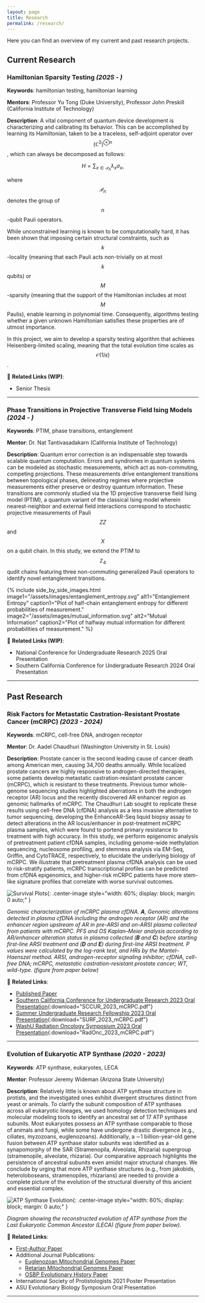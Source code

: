 ```yaml
---
layout: page
title: Research
permalink: /research/
---
```


Here you can find an overview of my current and past research projects.  

## Current Research  

### Hamiltonian Sparsity Testing *(2025 - )*
**Keywords**: hamiltonian testing, hamiltonian learning

**Mentors**: Professor Yu Tong (Duke University), Professor John Preskill (California Institute of Technology) 

**Description**: A vital component of quantum device development is characterizing and
calibrating its behavior. This can be accomplished by learning its Hamiltonian,
taken to be a traceless, self-adjoint operator over $$(\mathbb C^2)^{\otimes n}$$,
which can always be decomposed as follows:

$$\begin{equation*}
    H = \sum_{x \in \mathcal P_n} \lambda_x\sigma_x
\end{equation*},$$

where $$\mathcal P_n$$ denotes the group of $$n$$-qubit Pauli operators.

While unconstrained learning is known to be computationally hard, it has been
shown that imposing certain structural constraints, such as $$k$$-locality 
(meaning that each Pauli acts non-trivially on at most $$k$$ qubits) or
$$M$$-sparsity (meaning that the support of the Hamiltonian includes at most 
$$M$$ Paulis), enable learning in polynomial time. Consequently, algorithms
testing whether a given unknown Hamiltonian satisfies these properties are of
utmost importance.

In this project, we aim to develop a sparsity testing algorithm that achieves
Heisenberg-limited scaling, meaning that the total evolution time scales as 
$$\mathcal O(1/\epsilon)$$.

🔗 **Related Links (WIP)**:  
- Senior Thesis

---

### Phase Transitions in Projective Transverse Field Ising Models *(2024 - )*
**Keywords**: PTIM, phase transitions, entanglement

**Mentor**: Dr. Nat Tantivasadakarn (California Institute of Technology) 

**Description**: Quantum error correction is an indispensable step towards scalable quantum computation. Errors and syndromes in quantum systems can be modeled as stochastic measurements, which act as non-commuting, competing projections. These measurements drive entanglement transitions between topological phases, delineating regimes where projective measurements either preserve or destroy quantum information.  These transitions are commonly studied via the 1D projective transverse field Ising model (PTIM), a quantum variant of the classical Ising model wherein nearest-neighbor and external field interactions correspond to stochastic projective measurements of Pauli $$ ZZ $$ and $$ X $$ on a qubit chain. In this study, we extend the PTIM to $$\mathbb Z_4$$ qudit chains featuring three non-commuting generalized Pauli operators to identify novel entanglement transitions.

{% include side_by_side_images.html 
  image1="/assets/images/entanglement_entropy.svg"
  alt1="Entanglement Entropy"
  caption1="Plot of half-chain entanglement entropy for different probabilities
  of measurement."
  image2="/assets/images/mutual_information.svg"
  alt2="Mutual Information"
  caption2="Plot of halfway mutual information for different probabilities
  of measurement."
%}

🔗 **Related Links (WIP)**:  
- National Conference for Undergraduate Research 2025 Oral Presentation
- Southern California Conference for Undergraduate Research 2024 Oral Presentation

---  

## Past Research  

### Risk Factors for Metastatic Castration-Resistant Prostate Cancer (mCRPC) *(2023 - 2024)*  
**Keywords**: mCRPC, cell-free DNA, androgen receptor

**Mentor**: Dr. Aadel Chaudhuri (Washington University in St. Louis) 

**Description**:
Prostate cancer is the second leading cause of cancer death among American men, causing 34,700 deaths annually. While localized prostate cancers are highly responsive to androgen-directed therapies, some patients develop metastatic castration-resistant prostate cancer (mCRPC), which is resistant to these treatments. Previous tumor whole-genome sequencing studies highlighted aberrations in both the androgen receptor (AR) locus and the recently discovered AR enhancer region as genomic hallmarks of mCRPC. The Chaudhuri Lab sought to replicate these results using cell-free DNA (cfDNA) analysis as a less invasive alternative to tumor sequencing, developing the EnhanceAR-Seq liquid biopsy assay to detect alterations in the AR locus/enhancer in post-treatment mCRPC plasma samples, which were found to portend primary resistance to treatment with high accuracy. In this study, we perform epigenomic analysis of pretreatment patient cfDNA samples, including genome-wide methylation sequencing, nucleosome profiling, and stemness analysis via EM-Seq, Griffin, and CytoTRACE, respectively, to elucidate the underlying biology of mCRPC. We illustrate that pretreatment plasma cfDNA analysis can be used to risk-stratify patients, mCRPC transcriptional profiles can be predicted from cfDNA epigenomics, and higher-risk mCRPC patients have more stem-like signature profiles that correlate with worse survival outcomes.

![Survival Plots](/assets/images/survival.png){: .center-image style="width: 60%; display: block; margin: 0 auto;" }

*Genomic characterization of mCRPC plasma cfDNA. **A**, Genomic alterations detected in plasma cfDNA including the androgen receptor (AR) and the enhancer region upstream of AR in pre-ARSI and on-ARSI plasma collected from patients with mCRPC. PFS and OS Kaplan–Meier analysis according to AR/enhancer alteration status in plasma collected (**B** and **C**) before starting first-line ARSI treatment and (**D** and **E**) during first-line ARSI treatment. P values were calculated by the log-rank test, and HRs by the Mantel–Haenszel method. ARSI, androgen-receptor signaling inhibitor; cfDNA, cell-free DNA; mCRPC, metastatic castration-resistant prostate cancer; WT, wild-type. (figure from paper below)*

🔗 **Related Links**:  
- [Published Paper](https://aacrjournals.org/clincancerres/article/31/1/151/750722/Genomic-and-Epigenomic-Analysis-of-Plasma-Cell)
- [Southern California Conference for Undergraduate Research 2023 Oral Presentation](/assets/SCCUR_2023.pdf){:download="SCCUR_2023_mCRPC.pdf"}
- [Summer Undergraduate Research Fellowship 2023 Oral Presentation](/assets/SCCUR_2023.pdf){:download="SURF_2023_mCRPC.pdf"}
- [WashU Radiation Oncology Symposium 2023 Oral Presentation](/assets/SCCUR_2023.pdf){:download="RadOnc_2023_mCRPC.pdf"}

---

### Evolution of Eukaryotic ATP Synthase *(2020 - 2023)* 
**Keywords**: ATP synthase, eukaryotes, LECA

**Mentor**: Professor Jeremy Wideman (Arizona State University)

**Description**: Relatively little is known about ATP synthase structure in protists, and the investigated ones exhibit divergent structures distinct from yeast or animals. To clarify the subunit composition of ATP synthases across all eukaryotic lineages, we used homology detection techniques and molecular modeling tools to identify an ancestral set of 17 ATP synthase subunits. Most eukaryotes possess an ATP synthase comparable to those of animals and fungi, while some have undergone drastic divergence (e.g., ciliates, myzozoans, euglenozoans). Additionally, a ∼1 billion-year-old gene fusion between ATP synthase stator subunits was identified as a synapomorphy of the SAR (Stramenopila, Alveolata, Rhizaria) supergroup (stramenopile, alveolate, rhizaria). Our comparative approach highlights the persistence of ancestral subunits even amidst major structural changes. We conclude by urging that more ATP synthase structures (e.g., from jakobids, heteroloboseans, stramenopiles, rhizarians) are needed to provide a complete picture of the evolution of the structural diversity of this ancient and essential complex.

![ATP Synthase Evolution](/assets/images/graphical_abstract.jpg){: .center-image style="width: 60%; display: block; margin: 0 auto;" }

*Diagram showing the reconstructed evolution of ATP synthase from the Last
Eukaryotic Common Ancestor (LECA) (figure from paper below).*

🔗 **Related Links**:  
- [First-Author Paper](https://www.sciencedirect.com/science/article/pii/S2589004223007770)
- Additional Journal Publications:
    - [Euglenozoan Mitochondrial Genomes Paper](https://bmcbiol.biomedcentral.com/articles/10.1186/s12915-021-01035-y)
    - [Retarian Mitochondrial Genomes Paper](https://journals.asm.org/doi/10.1128/mbio.00302-23?url_ver=Z39.88-2003&rfr_id=ori:rid:crossref.org&rfr_dat=cr_pub%20%200pubmed)
    - [OSBP Evolutionary History Paper](https://journals.sagepub.com/doi/10.1177/25152564221150428)
- International Society of Protistologists 2021 Poster Presentation
- ASU Evolutionary Biology Symposium Oral Presentation

---  

<!-- I have outlined the entire extent of my research experience below, including my
initial dive into computational biology research followed by my eventual
pivot towards quantum computing research at Caltech. These experiences are ordered
by recency.

---

## Quantum Computing Research

### Prof. John Preskill, Richard P. Feynman Professor of Theoretical Physics, California Institute of Technology (2025 - )

I aim to 

### Prof. Yu Tong, Assistant Professor of Mathematics, Duke University (2025 - )

Since January 2025, I have been studying Hamiltonian testing and learning 
protocols with the aim of constructing an algorithm that performs
Hamiltonian sparsity testing with Heisenberg-limited scaling.

### Dr. Nat Tantivasadakarn, Sherman Fairchild Postdoctoral Scholar Research Associate in Theoretical Physics, California Institute of Technology (2024 - )

My first exposure to quantum information theory research was under Dr. Nat Tantivasadakarn.
Since the summer of 2024, I have been working on a project studying phase
transitions in the $\mathbb Z_4$ projective transverse-field Ising model.

---

## Computational Biology Research

### Prof. Aadel Chaudhuri, Senior Associate Consultant, Department of Radiation Oncology, Mayo Clinic (2023 - 2024)

As part of the Caltech SURF 2023 program, I did research over the summer with the 
Chaudhuri Lab, which was located at Washington University in St. Louis at the time.

### Prof. Wideman, Assistant Professor, School of Life Sciences, Arizona State University (2020 - 2023)

This is where my research journey started.

#### ATP Synthase -->